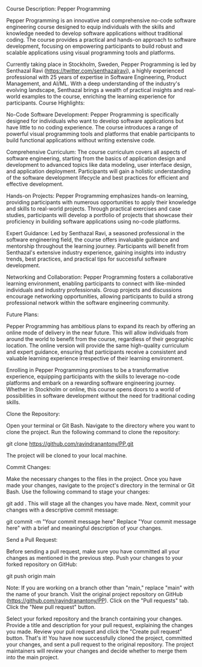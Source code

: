 Course Description: Pepper Programming

Pepper Programming is an innovative and comprehensive no-code software engineering course designed to equip individuals with the skills and knowledge needed to develop software applications without traditional coding. The course provides a practical and hands-on approach to software development, focusing on empowering participants to build robust and scalable applications using visual programming tools and platforms.

Currently taking place in Stockholm, Sweden, Pepper Programming is led by Senthazal Ravi (https://twitter.com/senthazalravi), a highly experienced professional with 25 years of expertise in Software Engineering, Product Management, and AI/ML. With a deep understanding of the industry's evolving landscape, Senthazal brings a wealth of practical insights and real-world examples to the course, enriching the learning experience for participants.
Course Highlights:

No-Code Software Development: Pepper Programming is specifically designed for individuals who want to develop software applications but have little to no coding experience. The course introduces a range of powerful visual programming tools and platforms that enable participants to build functional applications without writing extensive code.

Comprehensive Curriculum: The course curriculum covers all aspects of software engineering, starting from the basics of application design and development to advanced topics like data modeling, user interface design, and application deployment. Participants will gain a holistic understanding of the software development lifecycle and best practices for efficient and effective development.

Hands-on Projects: Pepper Programming emphasizes hands-on learning, providing participants with numerous opportunities to apply their knowledge and skills to real-world projects. Through practical exercises and case studies, participants will develop a portfolio of projects that showcase their proficiency in building software applications using no-code platforms.

Expert Guidance: Led by Senthazal Ravi, a seasoned professional in the software engineering field, the course offers invaluable guidance and mentorship throughout the learning journey. Participants will benefit from Senthazal's extensive industry experience, gaining insights into industry trends, best practices, and practical tips for successful software development.

Networking and Collaboration: Pepper Programming fosters a collaborative learning environment, enabling participants to connect with like-minded individuals and industry professionals. Group projects and discussions encourage networking opportunities, allowing participants to build a strong professional network within the software engineering community.

Future Plans:

Pepper Programming has ambitious plans to expand its reach by offering an online mode of delivery in the near future. This will allow individuals from around the world to benefit from the course, regardless of their geographic location. The online version will provide the same high-quality curriculum and expert guidance, ensuring that participants receive a consistent and valuable learning experience irrespective of their learning environment.

Enrolling in Pepper Programming promises to be a transformative experience, equipping participants with the skills to leverage no-code platforms and embark on a rewarding software engineering journey. Whether in Stockholm or online, this course opens doors to a world of possibilities in software development without the need for traditional coding skills.

Clone the Repository:

Open your terminal or Git Bash.
Navigate to the directory where you want to clone the project.
Run the following command to clone the repository:

git clone https://github.com/ravindranantony/PP.git

The project will be cloned to your local machine.

Commit Changes:

Make the necessary changes to the files in the project.
Once you have made your changes, navigate to the project's directory in the terminal or Git Bash.
Use the following command to stage your changes:

git add .
This will stage all the changes you have made.
Next, commit your changes with a descriptive commit message:

git commit -m "Your commit message here"
Replace "Your commit message here" with a brief and meaningful description of your changes.

Send a Pull Request:

Before sending a pull request, make sure you have committed all your changes as mentioned in the previous step.
Push your changes to your forked repository on GitHub:

git push origin main

Note: If you are working on a branch other than "main," replace "main" with the name of your branch.
Visit the original project repository on GitHub (https://github.com/ravindranantony/PP).
Click on the "Pull requests" tab.
Click the "New pull request" button.

Select your forked repository and the branch containing your changes.
Provide a title and description for your pull request, explaining the changes you made.
Review your pull request and click the "Create pull request" button.
That's it! You have now successfully cloned the project, committed your changes, and sent a pull request to the original repository. The project maintainers will review your changes and decide whether to merge them into the main project.
